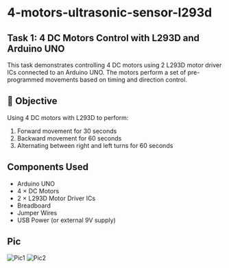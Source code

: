 # 4-motors-ultrasonic-sensor-l293d

## Task 1: 4 DC Motors Control with L293D and Arduino UNO
This task demonstrates controlling 4 DC motors using 2 L293D motor driver ICs connected to an Arduino UNO. The motors perform a set of pre-programmed movements based on timing and direction control.

## 🎯 Objective
Using 4 DC motors with L293D to perform:
1. Forward movement for 30 seconds  
2. Backward movement for 60 seconds  
3. Alternating between right and left turns for 60 seconds

## Components Used
- Arduino UNO  
- 4 × DC Motors  
- 2 × L293D Motor Driver ICs  
- Breadboard  
- Jumper Wires  
- USB Power (or external 9V supply)

  
 ## Pic 
 ![Pic1](https://github.com/user-attachments/assets/3f22679d-61a1-42ff-857e-74d341b7cd0e)
 ![Pic2](https://github.com/user-attachments/assets/89c294e2-93f3-4e91-83a6-9b5997a65287)
